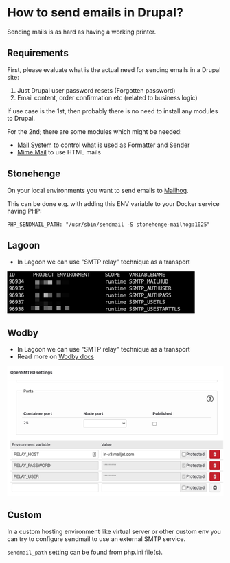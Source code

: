 # How to send emails in Drupal?

Sending mails is as hard as having a working printer.

## Requirements

First, please evaluate what is the actual need for sending emails in a Drupal site:

1. Just Drupal user password resets (Forgotten password)
2. Email content, order confirmation etc (related to business logic)

If use case is the 1st, then probably there is no need to install any modules to Drupal.

For the 2nd; there are some modules which might be needed:

- [Mail System](https://www.drupal.org/project/mailsystem) to control what is used as Formatter and Sender
- [Mime Mail](https://www.drupal.org/project/mimemail) to use HTML mails

## Stonehenge

On your local environments you want to send emails to [Mailhog](https://mailhog.docker.so).

This can be done e.g. with adding this ENV variable to your Docker service having PHP:

``` dotenv
PHP_SENDMAIL_PATH: "/usr/sbin/sendmail -S stonehenge-mailhog:1025"
```

## Lagoon

- In Lagoon we can use "SMTP relay" technique as a transport

![Lagoon SMTP settings](../../media/lagoon_smtp.png)

## Wodby

- In Lagoon we can use "SMTP relay" technique as a transport
- Read more on [Wodby docs](https://wodby.com/docs/1.0/infrastructure/mail-delivery/)

![Wodby SMTP settings](../../media/wodby_smtp.png)

## Custom

In a custom hosting environment like virtual server or other custom env you can try to
configure sendmail to use an external SMTP service.

`sendmail_path` setting can be found from php.ini file(s).
